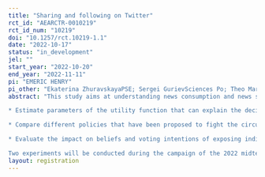 ```yaml
---
title: "Sharing and following on Twitter"
rct_id: "AEARCTR-0010219"
rct_id_num: "10219"
doi: "10.1257/rct.10219-1.1"
date: "2022-10-17"
status: "in_development"
jel: ""
start_year: "2022-10-20"
end_year: "2022-11-11"
pi: "EMERIC HENRY"
pi_other: "Ekaterina ZhuravskayaPSE; Sergei GurievSciences Po; Theo MarquisSciences Po"
abstract: "This study aims at understanding news consumption and news sharing on Twitter. Specifically the purpose is to:
* Estimate parameters of the utility function that can explain the decision to share news (true or false). In particular how do individuals trade off veracity of the news / ideological bias of the news and potential virality of this news?
* Compare different policies that have been proposed to fight the circulation of fake news, in particular (a) making veracity salient (b) asking for confirmation clicks (c) proposing fact checking.
* Evaluate the impact on beliefs and voting intentions of exposing individuals to balanced content.
Two experiments will be conducted during the campaign of the 2022 midterm elections."
layout: registration
---
```


